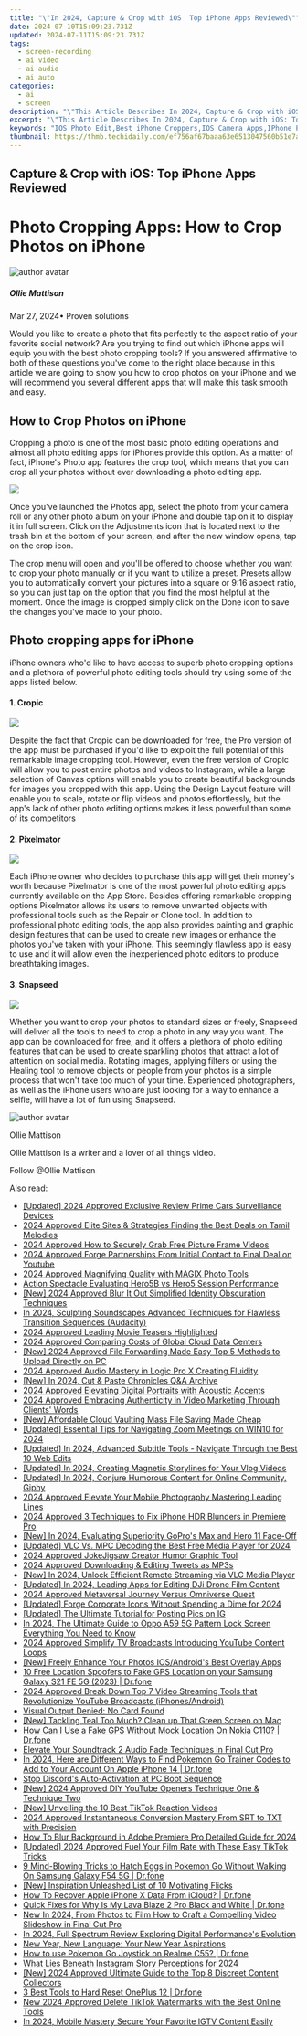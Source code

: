 ```yaml
---
title: "\"In 2024, Capture & Crop with iOS  Top iPhone Apps Reviewed\""
date: 2024-07-10T15:09:23.731Z
updated: 2024-07-11T15:09:23.731Z
tags: 
  - screen-recording
  - ai video
  - ai audio
  - ai auto
categories: 
  - ai
  - screen
description: "\"This Article Describes In 2024, Capture & Crop with iOS: Top iPhone Apps Reviewed\""
excerpt: "\"This Article Describes In 2024, Capture & Crop with iOS: Top iPhone Apps Reviewed\""
keywords: "IOS Photo Edit,Best iPhone Croppers,IOS Camera Apps,IPhone Photography,Top UI Image Tools,IOS Crop Functionality,Premier iPhone Image Review"
thumbnail: https://thmb.techidaily.com/ef756af67baaa63e6513047560b51e7a06317e95c3578e612a362286e500591b.jpg
---
```


## Capture & Crop with iOS: Top iPhone Apps Reviewed

# Photo Cropping Apps: How to Crop Photos on iPhone

![author avatar](https://images.wondershare.com/filmora/article-images/ollie-mattison.jpg)

##### Ollie Mattison

 Mar 27, 2024• Proven solutions

 Would you like to create a photo that fits perfectly to the aspect ratio of your favorite social network? Are you trying to find out which iPhone apps will equip you with the best photo cropping tools? If you answered affirmative to both of these questions you've come to the right place because in this article we are going to show you how to crop photos on your iPhone and we will recommend you several different apps that will make this task smooth and easy.

## How to Crop Photos on iPhone

 Cropping a photo is one of the most basic photo editing operations and almost all photo editing apps for iPhones provide this option. As a matter of fact, iPhone's Photo app features the crop tool, which means that you can crop all your photos without ever downloading a photo editing app.

![](https://images.wondershare.com/filmora/article-images/crop-photo-on-iphone.gif)

 Once you've launched the Photos app, select the photo from your camera roll or any other photo album on your iPhone and double tap on it to display it in full screen. Click on the Adjustments icon that is located next to the trash bin at the bottom of your screen, and after the new window opens, tap on the crop icon.

 The crop menu will open and you'll be offered to choose whether you want to crop your photo manually or if you want to utilize a preset. Presets allow you to automatically convert your pictures into a square or 9:16 aspect ratio, so you can just tap on the option that you find the most helpful at the moment. Once the image is cropped simply click on the Done icon to save the changes you've made to your photo.

## Photo cropping apps for iPhone

 iPhone owners who'd like to have access to superb photo cropping options and a plethora of powerful photo editing tools should try using some of the apps listed below.

#### 1\. Cropic

![](https://images.wondershare.com/filmora/article-images/cropic.jpg)

 Despite the fact that Cropic can be downloaded for free, the Pro version of the app must be purchased if you'd like to exploit the full potential of this remarkable image cropping tool. However, even the free version of Cropic will allow you to post entire photos and videos to Instagram, while a large selection of Canvas options will enable you to create beautiful backgrounds for images you cropped with this app. Using the Design Layout feature will enable you to scale, rotate or flip videos and photos effortlessly, but the app's lack of other photo editing options makes it less powerful than some of its competitors

#### 2\. Pixelmator

![](https://images.wondershare.com/filmora/article-images/pixelmator-app.jpg)

 Each iPhone owner who decides to purchase this app will get their money's worth because Pixelmator is one of the most powerful photo editing apps currently available on the App Store. Besides offering remarkable cropping options Pixelmator allows its users to remove unwanted objects with professional tools such as the Repair or Clone tool. In addition to professional photo editing tools, the app also provides painting and graphic design features that can be used to create new images or enhance the photos you've taken with your iPhone. This seemingly flawless app is easy to use and it will allow even the inexperienced photo editors to produce breathtaking images.

#### 3\. Snapseed

![](https://images.wondershare.com/filmora/article-images/snapseed.jpg)

 Whether you want to crop your photos to standard sizes or freely, Snapseed will deliver all the tools to need to crop a photo in any way you want. The app can be downloaded for free, and it offers a plethora of photo editing features that can be used to create sparkling photos that attract a lot of attention on social media. Rotating images, applying filters or using the Healing tool to remove objects or people from your photos is a simple process that won't take too much of your time. Experienced photographers, as well as the iPhone users who are just looking for a way to enhance a selfie, will have a lot of fun using Snapseed.

![author avatar](https://images.wondershare.com/filmora/article-images/ollie-mattison.jpg)

Ollie Mattison

Ollie Mattison is a writer and a lover of all things video.

Follow @Ollie Mattison


<ins class="adsbygoogle"
     style="display:block"
     data-ad-format="autorelaxed"
     data-ad-client="ca-pub-7571918770474297"
     data-ad-slot="1223367746"></ins>



<ins class="adsbygoogle"
     style="display:block"
     data-ad-client="ca-pub-7571918770474297"
     data-ad-slot="8358498916"
     data-ad-format="auto"
     data-full-width-responsive="true"></ins>




<span class="atpl-alsoreadstyle">Also read:</span>
<div><ul>
<li><a href="https://article-files.techidaily.com/updated-2024-approved-exclusive-review-prime-cars-surveillance-devices/"><u>[Updated] 2024 Approved  Exclusive Review  Prime Cars Surveillance Devices</u></a></li>
<li><a href="https://article-files.techidaily.com/2024-approved-elite-sites-and-strategies-finding-the-best-deals-on-tamil-melodies/"><u>2024 Approved  Elite Sites & Strategies  Finding the Best Deals on Tamil Melodies</u></a></li>
<li><a href="https://article-files.techidaily.com/2024-approved-how-to-securely-grab-free-picture-frame-videos/"><u>2024 Approved  How to Securely Grab Free Picture Frame Videos</u></a></li>
<li><a href="https://article-files.techidaily.com/2024-approved-forge-partnerships-from-initial-contact-to-final-deal-on-youtube/"><u>2024 Approved  Forge Partnerships  From Initial Contact to Final Deal on Youtube</u></a></li>
<li><a href="https://article-files.techidaily.com/2024-approved-magnifying-quality-with-magix-photo-tools/"><u>2024 Approved  Magnifying Quality with MAGIX Photo Tools</u></a></li>
<li><a href="https://article-files.techidaily.com/action-spectacle-evaluating-hero5b-vs-hero5-session-performance/"><u>Action Spectacle  Evaluating Hero5B vs Hero5 Session Performance</u></a></li>
<li><a href="https://article-files.techidaily.com/new-2024-approved-blur-it-out-simplified-identity-obscuration-techniques/"><u>[New] 2024 Approved  Blur It Out  Simplified Identity Obscuration Techniques</u></a></li>
<li><a href="https://article-files.techidaily.com/in-2024-sculpting-soundscapes-advanced-techniques-for-flawless-transition-sequences-audacity/"><u>In 2024, Sculpting Soundscapes  Advanced Techniques for Flawless Transition Sequences (Audacity)</u></a></li>
<li><a href="https://article-files.techidaily.com/2024-approved-leading-movie-teasers-highlighted/"><u>2024 Approved  Leading Movie Teasers Highlighted</u></a></li>
<li><a href="https://article-files.techidaily.com/2024-approved-comparing-costs-of-global-cloud-data-centers/"><u>2024 Approved  Comparing Costs of Global Cloud Data Centers</u></a></li>
<li><a href="https://article-files.techidaily.com/new-2024-approved-file-forwarding-made-easy-top-5-methods-to-upload-directly-on-pc/"><u>[New] 2024 Approved  File Forwarding Made Easy  Top 5 Methods to Upload Directly on PC</u></a></li>
<li><a href="https://article-files.techidaily.com/2024-approved-audio-mastery-in-logic-pro-x-creating-fluidity/"><u>2024 Approved  Audio Mastery in Logic Pro X  Creating Fluidity</u></a></li>
<li><a href="https://article-files.techidaily.com/new-in-2024-cut-and-paste-chronicles-qanda-archive/"><u>[New] In 2024, Cut & Paste Chronicles  Q&A Archive</u></a></li>
<li><a href="https://article-files.techidaily.com/2024-approved-elevating-digital-portraits-with-acoustic-accents/"><u>2024 Approved  Elevating Digital Portraits with Acoustic Accents</u></a></li>
<li><a href="https://article-files.techidaily.com/2024-approved-embracing-authenticity-in-video-marketing-through-clients-words/"><u>2024 Approved  Embracing Authenticity in Video Marketing Through Clients' Words</u></a></li>
<li><a href="https://article-files.techidaily.com/new-affordable-cloud-vaulting-mass-file-saving-made-cheap/"><u>[New] Affordable Cloud Vaulting  Mass File Saving Made Cheap</u></a></li>
<li><a href="https://article-files.techidaily.com/updated-essential-tips-for-navigating-zoom-meetings-on-win10-for-2024/"><u>[Updated] Essential Tips for Navigating Zoom Meetings on WIN10 for 2024</u></a></li>
<li><a href="https://article-files.techidaily.com/updated-in-2024-advanced-subtitle-tools-navigate-through-the-best-10-web-edits/"><u>[Updated] In 2024, Advanced Subtitle Tools - Navigate Through the Best 10 Web Edits</u></a></li>
<li><a href="https://article-files.techidaily.com/updated-in-2024-creating-magnetic-storylines-for-your-vlog-videos/"><u>[Updated] In 2024, Creating Magnetic Storylines for Your Vlog Videos</u></a></li>
<li><a href="https://article-files.techidaily.com/updated-in-2024-conjure-humorous-content-for-online-community-giphy/"><u>[Updated] In 2024, Conjure Humorous Content for Online Community, Giphy</u></a></li>
<li><a href="https://article-files.techidaily.com/2024-approved-elevate-your-mobile-photography-mastering-leading-lines/"><u>2024 Approved  Elevate Your Mobile Photography  Mastering Leading Lines</u></a></li>
<li><a href="https://article-files.techidaily.com/2024-approved-3-techniques-to-fix-iphone-hdr-blunders-in-premiere-pro/"><u>2024 Approved  3 Techniques to Fix iPhone HDR Blunders in Premiere Pro</u></a></li>
<li><a href="https://article-files.techidaily.com/new-in-2024-evaluating-superiority-gopros-max-and-hero-11-face-off/"><u>[New] In 2024, Evaluating Superiority  GoPro's Max and Hero 11 Face-Off</u></a></li>
<li><a href="https://article-files.techidaily.com/updated-vlc-vs-mpc-decoding-the-best-free-media-player-for-2024/"><u>[Updated] VLC Vs. MPC  Decoding the Best Free Media Player for 2024</u></a></li>
<li><a href="https://article-files.techidaily.com/2024-approved-jokejigsaw-creator-humor-graphic-tool/"><u>2024 Approved  JokeJigsaw Creator  Humor Graphic Tool</u></a></li>
<li><a href="https://article-files.techidaily.com/2024-approved-downloading-and-editing-tweets-as-mp3s/"><u>2024 Approved  Downloading & Editing Tweets as MP3s</u></a></li>
<li><a href="https://article-files.techidaily.com/new-in-2024-unlock-efficient-remote-streaming-via-vlc-media-player/"><u>[New] In 2024, Unlock Efficient Remote Streaming via VLC Media Player</u></a></li>
<li><a href="https://article-files.techidaily.com/updated-in-2024-leading-apps-for-editing-dji-drone-film-content/"><u>[Updated] In 2024, Leading Apps for Editing DJi Drone Film Content</u></a></li>
<li><a href="https://article-files.techidaily.com/2024-approved-metaversal-journey-versus-omniverse-quest/"><u>2024 Approved  Metaversal Journey Versus Omniverse Quest</u></a></li>
<li><a href="https://article-files.techidaily.com/updated-forge-corporate-icons-without-spending-a-dime-for-2024/"><u>[Updated] Forge Corporate Icons Without Spending a Dime for 2024</u></a></li>
<li><a href="https://some-guidance.techidaily.com/updated-the-ultimate-tutorial-for-posting-pics-on-ig/"><u>[Updated] The Ultimate Tutorial for Posting Pics on IG</u></a></li>
<li><a href="https://android-unlock.techidaily.com/in-2024-the-ultimate-guide-to-oppo-a59-5g-pattern-lock-screen-everything-you-need-to-know-by-drfone-android/"><u>In 2024, The Ultimate Guide to Oppo A59 5G Pattern Lock Screen Everything You Need to Know</u></a></li>
<li><a href="https://youtube-stream.techidaily.com/2024-approved-simplify-tv-broadcasts-introducing-youtube-content-loops/"><u>2024 Approved  Simplify TV Broadcasts  Introducing YouTube Content Loops</u></a></li>
<li><a href="https://some-techniques.techidaily.com/new-freely-enhance-your-photos-iosandroids-best-overlay-apps/"><u>[New] Freely Enhance Your Photos  IOS/Android's Best Overlay Apps</u></a></li>
<li><a href="https://android-location.techidaily.com/10-free-location-spoofers-to-fake-gps-location-on-your-samsung-galaxy-s21-fe-5g-2023-drfone-by-drfone-virtual/"><u>10 Free Location Spoofers to Fake GPS Location on your Samsung Galaxy S21 FE 5G (2023) | Dr.fone</u></a></li>
<li><a href="https://youtube-videos.techidaily.com/2024-approved-break-down-top-7-video-streaming-tools-that-revolutionize-youtube-broadcasts-iphonesandroid/"><u>2024 Approved  Break Down  Top 7 Video Streaming Tools that Revolutionize YouTube Broadcasts (iPhones/Android)</u></a></li>
<li><a href="https://graphic-issues.techidaily.com/visual-output-denied-no-card-found/"><u>Visual Output Denied: No Card Found</u></a></li>
<li><a href="https://facebook-video-footage.techidaily.com/new-tackling-teal-too-much-clean-up-that-green-screen-on-mac/"><u>[New] Tackling Teal Too Much? Clean up That Green Screen on Mac</u></a></li>
<li><a href="https://fake-location.techidaily.com/how-can-i-use-a-fake-gps-without-mock-location-on-nokia-c110-drfone-by-drfone-virtual-android/"><u>How Can I Use a Fake GPS Without Mock Location On Nokia C110? | Dr.fone</u></a></li>
<li><a href="https://smart-video-creator.techidaily.com/elevate-your-soundtrack-2-audio-fade-techniques-in-final-cut-pro/"><u>Elevate Your Soundtrack 2 Audio Fade Techniques in Final Cut Pro</u></a></li>
<li><a href="https://ios-pokemon-go.techidaily.com/in-2024-here-are-different-ways-to-find-pokemon-go-trainer-codes-to-add-to-your-account-on-apple-iphone-14-drfone-by-drfone-virtual-ios/"><u>In 2024, Here are Different Ways to Find Pokemon Go Trainer Codes to Add to Your Account On Apple iPhone 14 | Dr.fone</u></a></li>
<li><a href="https://windows11.techidaily.com/stop-discords-auto-activation-at-pc-boot-sequence/"><u>Stop Discord's Auto-Activation at PC Boot Sequence</u></a></li>
<li><a href="https://facebook-record-videos.techidaily.com/new-2024-approved-diy-youtube-openers-technique-one-and-technique-two/"><u>[New] 2024 Approved  DIY YouTube Openers  Technique One & Technique Two</u></a></li>
<li><a href="https://tiktok-video-recordings.techidaily.com/new-unveiling-the-10-best-tiktok-reaction-videos/"><u>[New] Unveiling the 10 Best TikTok Reaction Videos</u></a></li>
<li><a href="https://extra-support.techidaily.com/2024-approved-instantaneous-conversion-mastery-from-srt-to-txt-with-precision/"><u>2024 Approved  Instantaneous Conversion Mastery  From SRT to TXT with Precision</u></a></li>
<li><a href="https://ai-editing-video.techidaily.com/how-to-blur-background-in-adobe-premiere-pro-detailed-guide-for-2024/"><u>How To Blur Background in Adobe Premiere Pro Detailed Guide for 2024</u></a></li>
<li><a href="https://tiktok-clips.techidaily.com/updated-2024-approved-fuel-your-film-rate-with-these-easy-tiktok-tricks/"><u>[Updated] 2024 Approved  Fuel Your Film Rate with These Easy TikTok Tricks</u></a></li>
<li><a href="https://change-location.techidaily.com/9-mind-blowing-tricks-to-hatch-eggs-in-pokemon-go-without-walking-on-samsung-galaxy-f54-5g-drfone-by-drfone-virtual-android/"><u>9 Mind-Blowing Tricks to Hatch Eggs in Pokemon Go Without Walking On Samsung Galaxy F54 5G | Dr.fone</u></a></li>
<li><a href="https://extra-support.techidaily.com/new-inspiration-unleashed-list-of-10-motivating-flicks/"><u>[New] Inspiration Unleashed  List of 10 Motivating Flicks</u></a></li>
<li><a href="https://techidaily.com/how-to-recover-apple-iphone-x-data-from-icloud-drfone-by-drfone-ios-data-recovery-ios-data-recovery/"><u>How To Recover Apple iPhone X Data From iCloud? | Dr.fone</u></a></li>
<li><a href="https://fix-guide.techidaily.com/quick-fixes-for-why-is-my-lava-blaze-2-pro-black-and-white-drfone-by-drfone-fix-android-problems-fix-android-problems/"><u>Quick Fixes for Why Is My Lava Blaze 2 Pro Black and White | Dr.fone</u></a></li>
<li><a href="https://smart-video-editing.techidaily.com/new-in-2024-from-photos-to-film-how-to-craft-a-compelling-video-slideshow-in-final-cut-pro/"><u>New In 2024, From Photos to Film How to Craft a Compelling Video Slideshow in Final Cut Pro</u></a></li>
<li><a href="https://youtube-stream.techidaily.com/in-2024-full-spectrum-review-exploring-digital-performances-evolution/"><u>In 2024, Full Spectrum Review  Exploring Digital Performance's Evolution</u></a></li>
<li><a href="https://mondly-stories.techidaily.com/new-year-new-language-your-new-year-aspirations/"><u>New Year, New Language: Your New Year Aspirations</u></a></li>
<li><a href="https://pokemon-go-android.techidaily.com/how-to-use-pokemon-go-joystick-on-realme-c55-drfone-by-drfone-virtual-android/"><u>How to use Pokemon Go Joystick on Realme C55? | Dr.fone</u></a></li>
<li><a href="https://instagram-videos.techidaily.com/what-lies-beneath-instagram-story-perceptions-for-2024/"><u>What Lies Beneath  Instagram Story Perceptions for 2024</u></a></li>
<li><a href="https://facebook-video-content.techidaily.com/new-2024-approved-ultimate-guide-to-the-top-8-discreet-content-collectors/"><u>[New] 2024 Approved  Ultimate Guide to the Top 8 Discreet Content Collectors</u></a></li>
<li><a href="https://phone-solutions.techidaily.com/3-best-tools-to-hard-reset-oneplus-12-drfone-by-drfone-reset-android-reset-android/"><u>3 Best Tools to Hard Reset OnePlus 12 | Dr.fone</u></a></li>
<li><a href="https://smart-video-creator.techidaily.com/new-2024-approved-delete-tiktok-watermarks-with-the-best-online-tools/"><u>New 2024 Approved Delete TikTok Watermarks with the Best Online Tools</u></a></li>
<li><a href="https://instagram-video-recordings.techidaily.com/in-2024-mobile-mastery-secure-your-favorite-igtv-content-easily/"><u>In 2024, Mobile Mastery  Secure Your Favorite IGTV Content Easily</u></a></li>
</ul></div>

